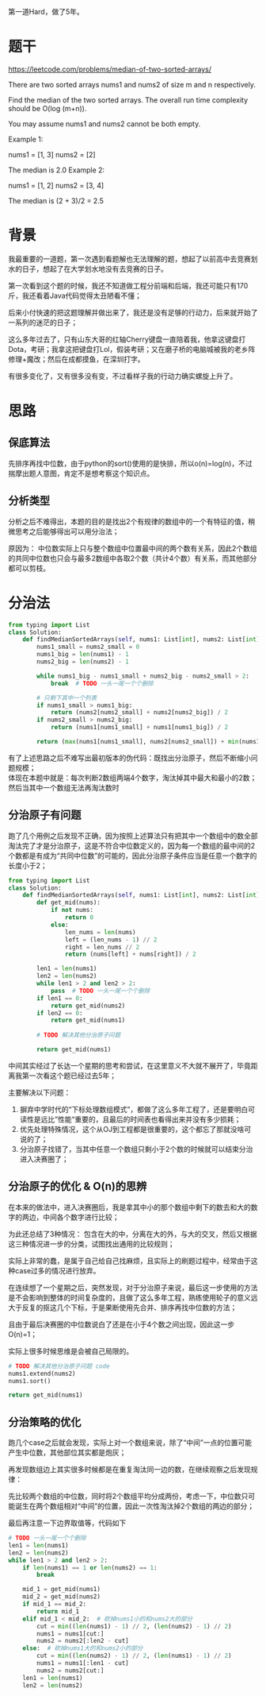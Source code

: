 第一道Hard，做了5年。
# 题干
https://leetcode.com/problems/median-of-two-sorted-arrays/

There are two sorted arrays nums1 and nums2 of size m and n respectively.

Find the median of the two sorted arrays. The overall run time complexity should be O(log (m+n)).

You may assume nums1 and nums2 cannot be both empty.

Example 1:

nums1 = [1, 3]
nums2 = [2]

The median is 2.0
Example 2:

nums1 = [1, 2]
nums2 = [3, 4]

The median is (2 + 3)/2 = 2.5

# 背景
我最重要的一道题，第一次遇到看题解也无法理解的题，想起了以前高中去竞赛划水的日子，想起了在大学划水地没有去竞赛的日子。

第一次看到这个题的时候，我还不知道做工程分前端和后端，我还可能只有170斤，我还看着Java代码觉得太丑陋看不懂；

后来小付快速的把这题理解并做出来了，我还是没有足够的行动力，后来就开始了一系列的迷茫的日子；

这么多年过去了，只有山东大哥的红轴Cherry键盘一直陪着我，他拿这键盘打Dota，考研；我拿这把键盘打Lol，假装考研；又在磨子桥的电脑城被我的老乡阵修理+魔改；然后在成都摸鱼，在深圳打字。

有很多变化了，又有很多没有变，不过看样子我的行动力确实螺旋上升了。
# 思路
## 保底算法
先排序再找中位数，由于python的sort()使用的是快排，所以o(n)=log(n)，不过揣摩出题人意图，肯定不是想考察这个知识点。
## 分析类型
分析之后不难得出，本题的目的是找出2个有规律的数组中的一个有特征的值，稍微思考之后能够得出可以用分治法；

原因为： 中位数实际上只与整个数组中位置最中间的两个数有关系，因此2个数组的共同中位数也只会与最多2数组中各取2个数（共计4个数）有关系，而其他部分都可以剪枝。

# 分治法
```python
from typing import List
class Solution:
    def findMedianSortedArrays(self, nums1: List[int], nums2: List[int]) -> float:
        nums1_small = nums2_small = 0
        nums1_big = len(nums1) - 1
        nums2_big = len(nums2) - 1

        while nums1_big - nums1_small + nums2_big - nums2_small > 2:
            break  # TODO 一头一尾一个个删除

        # 只剩下其中一个列表
        if nums1_small > nums1_big:
            return (nums2[nums2_small] + nums2[nums2_big]) / 2
        if nums2_small > nums2_big:
            return (nums1[nums1_small] + nums1[nums1_big]) / 2

        return (max(nums1[nums1_small], nums2[nums2_small]) + min(nums1[nums1_big], nums2[nums2_big])) / 2

```
有了上述思路之后不难写出最初版本的伪代码：既找出分治原子，然后不断缩小问题规模；  
体现在本题中就是：每次判断2数组两端4个数字，淘汰掉其中最大和最小的2数；然后当其中一个数组无法再淘汰数时
## 分治原子有问题
跑了几个用例之后发现不正确，因为按照上述算法只有把其中一个数组中的数全部淘汰完了才是分治原子，这是不符合中位数定义的，因为每一个数组的最中间的2个数都是有成为“共同中位数”的可能的，因此分治原子条件应当是任意一个数字的长度小于2；
```python
from typing import List
class Solution:
    def findMedianSortedArrays(self, nums1: List[int], nums2: List[int]) -> float:
        def get_mid(nums):
            if not nums:
                return 0
            else:
                len_nums = len(nums)
                left = (len_nums - 1) // 2
                right = len_nums // 2
                return (nums[left] + nums[right]) / 2

        len1 = len(nums1)
        len2 = len(nums2)
        while len1 > 2 and len2 > 2:
            pass  # TODO 一头一尾一个个删除
        if len1 == 0:
            return get_mid(nums2)
        if len2 == 0:
            return get_mid(nums1)
        
        # TODO 解决其他分治原子问题

        return get_mid(nums1)
```
中间其实经过了长达一个星期的思考和尝试，在这里意义不大就不展开了，毕竟距离我第一次看这个题已经过去5年；

主要解决以下问题：
1. 摒弃中学时代的“下标处理数组模式”，都做了这么多年工程了，还是要明白可读性是远比”性能“重要的，且最后的时间表也看得出来并没有多少损耗；
2. 优先处理特殊情况，这个从OJ到工程都是很重要的，这个都忘了那就没啥可说的了；
3. 分治原子找错了，当其中任意一个数组只剩小于2个数的时候就可以结束分治进入决赛圈了；

## 分治原子的优化 & O(n)的思辨
在本来的做法中，进入决赛圈后，我是拿其中小的那个数组中剩下的数去和大的数字的两边，中间各个数字进行比较；

为此还总结了3种情况： 包含在大的中，分离在大的外，与大的交叉，然后又根据这三种情况进一步的分类，试图找出通用的比较规则；

实际上非常的蠢，是属于自己给自己找麻烦，且实际上的刷题过程中，经常由于这种case过多的情况进行放弃。

在连续想了一个星期之后，突然发现，对于分治原子来说，最后这一步使用的方法是不会影响到整体的时间复杂度的，且做了这么多年工程，熟练使用轮子的意义远大于反复的抠这几个下标，于是果断使用先合并、排序再找中位数的方法；

且由于最后决赛圈的中位数说白了还是在小于4个数之间出现，因此这一步O(n)=1；

实际上很多时候思维是会被自己局限的。
```python
# TODO 解决其他分治原子问题 code
nums1.extend(nums2)
nums1.sort()

return get_mid(nums1)
```

## 分治策略的优化
跑几个case之后就会发现，实际上对一个数组来说，除了“中间”一点的位置可能产生中位数，其他部位其实都是炮灰；

再发现数组边上其实很多时候都是在重复淘汰同一边的数，在继续观察之后发现规律：

先比较两个数组的中位数，同时将2个数组平均分成两份，考虑一下，中位数只可能诞生在两个数组相对“中间”的位置，因此一次性淘汰掉2个数组的两边的部分；

最后再注意一下边界取值等，代码如下
```python
# TODO 一头一尾一个个删除
len1 = len(nums1)
len2 = len(nums2)
while len1 > 2 and len2 > 2:
    if len(nums1) == 1 or len(nums2) == 1:
        break

    mid_1 = get_mid(nums1)
    mid_2 = get_mid(nums2)
    if mid_1 == mid_2:
        return mid_1
    elif mid_1 < mid_2:  # 砍掉nums1小的和nums2大的部分
        cut = min((len(nums1) - 1) // 2, (len(nums2) - 1) // 2)
        nums1 = nums1[cut:]
        nums2 = nums2[:len2 - cut]
    else:  # 砍掉nums1大的和nums2小的部分
        cut = min((len(nums2) - 1) // 2, (len(nums1) - 1) // 2)
        nums1 = nums1[:len1 - cut]
        nums2 = nums2[cut:]
    len1 = len(nums1)
    len2 = len(nums2)

```
